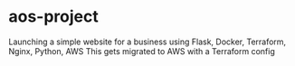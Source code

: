 # aos-project
Launching a simple website for a business using Flask, Docker, Terraform, Nginx, Python, AWS
This gets migrated to AWS with a Terraform config
